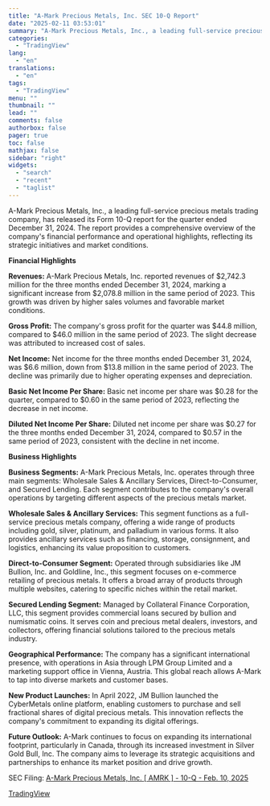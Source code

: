 ```yaml
---
title: "A-Mark Precious Metals, Inc. SEC 10-Q Report"
date: "2025-02-11 03:53:01"
summary: "A-Mark Precious Metals, Inc., a leading full-service precious metals trading company, has released its Form 10-Q report for the quarter ended December 31, 2024. The report provides a comprehensive overview of the company's financial performance and operational highlights, reflecting its strategic initiatives and market conditions. Financial Highlights Revenues: A-Mark Precious..."
categories:
  - "TradingView"
lang:
  - "en"
translations:
  - "en"
tags:
  - "TradingView"
menu: ""
thumbnail: ""
lead: ""
comments: false
authorbox: false
pager: true
toc: false
mathjax: false
sidebar: "right"
widgets:
  - "search"
  - "recent"
  - "taglist"
---
```


A-Mark Precious Metals, Inc., a leading full-service precious metals trading company, has released its Form 10-Q report for the quarter ended December 31, 2024. The report provides a comprehensive overview of the company's financial performance and operational highlights, reflecting its strategic initiatives and market conditions.

**Financial Highlights**

**Revenues:** A-Mark Precious Metals, Inc. reported revenues of $2,742.3 million for the three months ended December 31, 2024, marking a significant increase from $2,078.8 million in the same period of 2023. This growth was driven by higher sales volumes and favorable market conditions.

**Gross Profit:** The company's gross profit for the quarter was $44.8 million, compared to $46.0 million in the same period of 2023. The slight decrease was attributed to increased cost of sales.

**Net Income:** Net income for the three months ended December 31, 2024, was $6.6 million, down from $13.8 million in the same period of 2023. The decline was primarily due to higher operating expenses and depreciation.

**Basic Net Income Per Share:** Basic net income per share was $0.28 for the quarter, compared to $0.60 in the same period of 2023, reflecting the decrease in net income.

**Diluted Net Income Per Share:** Diluted net income per share was $0.27 for the three months ended December 31, 2024, compared to $0.57 in the same period of 2023, consistent with the decline in net income.

**Business Highlights**

**Business Segments:** A-Mark Precious Metals, Inc. operates through three main segments: Wholesale Sales & Ancillary Services, Direct-to-Consumer, and Secured Lending. Each segment contributes to the company's overall operations by targeting different aspects of the precious metals market.

**Wholesale Sales & Ancillary Services:** This segment functions as a full-service precious metals company, offering a wide range of products including gold, silver, platinum, and palladium in various forms. It also provides ancillary services such as financing, storage, consignment, and logistics, enhancing its value proposition to customers.

**Direct-to-Consumer Segment:** Operated through subsidiaries like JM Bullion, Inc. and Goldline, Inc., this segment focuses on e-commerce retailing of precious metals. It offers a broad array of products through multiple websites, catering to specific niches within the retail market.

**Secured Lending Segment:** Managed by Collateral Finance Corporation, LLC, this segment provides commercial loans secured by bullion and numismatic coins. It serves coin and precious metal dealers, investors, and collectors, offering financial solutions tailored to the precious metals industry.

**Geographical Performance:** The company has a significant international presence, with operations in Asia through LPM Group Limited and a marketing support office in Vienna, Austria. This global reach allows A-Mark to tap into diverse markets and customer bases.

**New Product Launches:** In April 2022, JM Bullion launched the CyberMetals online platform, enabling customers to purchase and sell fractional shares of digital precious metals. This innovation reflects the company's commitment to expanding its digital offerings.

**Future Outlook:** A-Mark continues to focus on expanding its international footprint, particularly in Canada, through its increased investment in Silver Gold Bull, Inc. The company aims to leverage its strategic acquisitions and partnerships to enhance its market position and drive growth.

SEC Filing: [A-Mark Precious Metals, Inc. [ AMRK ] - 10-Q - Feb. 10, 2025](https://www.sec.gov/Archives/edgar/data/1591588/000095017025016909/amrk-20241231.htm)

[TradingView](https://www.tradingview.com/news/tradingview:605660d9b3d46:0-a-mark-precious-metals-inc-sec-10-q-report/)
